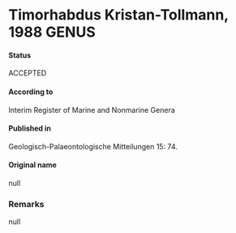 Timorhabdus Kristan-Tollmann, 1988 GENUS
=======

#### Status
ACCEPTED

#### According to
Interim Register of Marine and Nonmarine Genera

#### Published in
Geologisch-Palaeontologische Mitteilungen 15: 74.

#### Original name
null

### Remarks
null